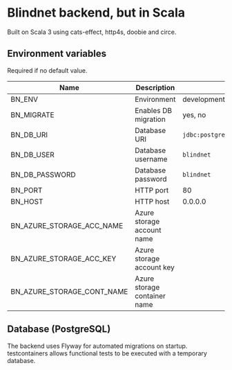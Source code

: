 # Blindnet backend, but in Scala

Built on Scala 3 using cats-effect, http4s, doobie and circe.

## Environment variables

Required if no default value.

| Name                       | Description                  | Example                                | Default       |
|----------------------------|------------------------------|----------------------------------------|:--------------|
| BN_ENV                     | Environment                  | development, staging, production       | development   |
| BN_MIGRATE                 | Enables DB migration         | yes, no                                | env-dependant |
| BN_DB_URI                  | Database URI                 | `jdbc:postgresql://localhost/blindnet` |               |
| BN_DB_USER                 | Database username            | `blindnet`                             |               |
| BN_DB_PASSWORD             | Database password            | `blindnet`                             |               |
| BN_PORT                    | HTTP port                    | 80                                     | 8087          |
| BN_HOST                    | HTTP host                    | 0.0.0.0                                | 127.0.0.1     |
| BN_AZURE_STORAGE_ACC_NAME  | Azure storage account name   |                                        |               |
| BN_AZURE_STORAGE_ACC_KEY   | Azure storage account key    |                                        |               |
| BN_AZURE_STORAGE_CONT_NAME | Azure storage container name |                                        |               |


## Database (PostgreSQL)

The backend uses Flyway for automated migrations on startup.
testcontainers allows functional tests to be executed with a temporary database.
